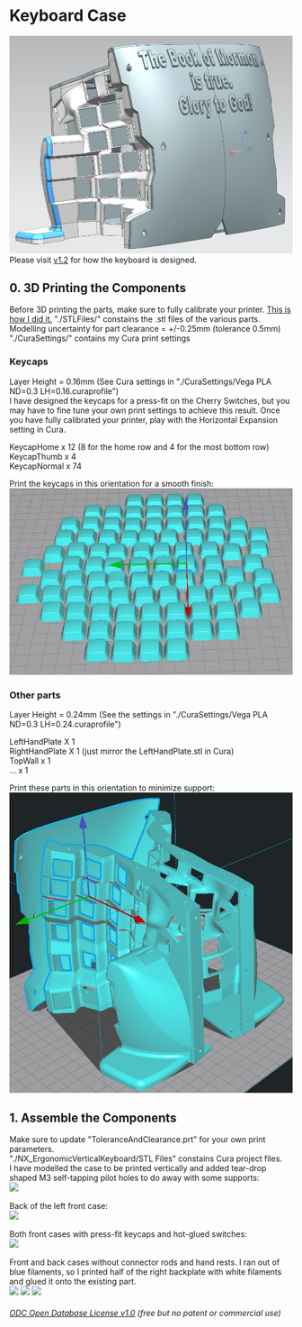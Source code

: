 # Keyboard Case
![](Case0.JPG)
Please visit [v1.2](https://github.com/YangPiCui/ErgonomicVerticalKeyboard/tree/master/EVK_v1.2/Case#siemens-nx-modelling) for how the keyboard is designed.  

## 0. 3D Printing the Components
Before 3D printing the parts, make sure to fully calibrate your printer. [This is how I did it.](https://github.com/YangPiCui/3DPrinterCalibrationAndTuning/tree/master/DoogellVegaWithPLA) 
"./STLFiles/" constains the .stl files of the various parts. Modelling uncertainty for part clearance = +/-0.25mm (tolerance 0.5mm)  
"./CuraSettings/" contains my Cura print settings  
  
### Keycaps
Layer Height = 0.16mm (See Cura settings in "./CuraSettings/Vega PLA ND=0.3 LH=0.16.curaprofile")  
I have designed the keycaps for a press-fit on the Cherry Switches, but you may have to fine tune your own print settings to achieve this result. Once you have fully calibrated your printer, play with the Horizontal Expansion setting in Cura. 

KeycapHome x 12 (8 for the home row and 4 for the most bottom row)  
KeycapThumb x 4  
KeycapNormal x 74  
  
Print the keycaps in this orientation for a smooth finish:  
![](KeycapOrientation.JPG)  

### Other parts
Layer Height = 0.24mm (See the settings in "./CuraSettings/Vega PLA ND=0.3 LH=0.24.curaprofile")  
  
LeftHandPlate X 1  
RightHandPlate X 1 (just mirror the LeftHandPlate.stl in Cura)  
TopWall x 1  
... x 1  

Print these parts in this orientation to minimize support:
![](HandPlateOrientation.JPG)

## 1. Assemble the Components





Make sure to update "ToleranceAndClearance.prt" for your own print parameters.  
"./NX_ErgonomicVerticalKeyboard/STL Files" constains Cura project files.  
I have modelled the case to be printed vertically and added tear-drop shaped M3 self-tapping pilot holes to do away with some supports:  
<img src="./Images/ASM_Case_LeftHand3.png"> 

Back of the left front case:  
<img src="./Images/3DPrintedCase0.jpg">  

Both front cases with press-fit keycaps and hot-glued switches:  
<img src="./Images/CaseFront.jpg"> 

Front and back cases without connector rods and hand rests. I ran out of blue filaments, so I printed half of the right backplate with white filaments and glued it onto the existing part.  
<img src="./Images/LeftRightCases0.jpg"> 
<img src="./Images/LeftRightCases1.jpg"> 
<img src="./Images/LeftRightCases2.jpg"> 

###### [ODC Open Database License v1.0](https://choosealicense.com/appendix/)  (free but no patent or commercial use)